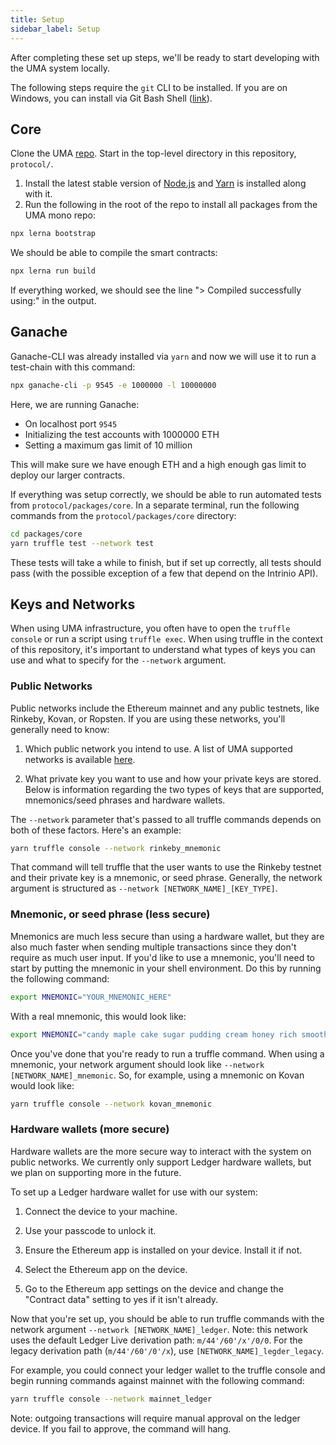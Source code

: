 ```yaml
---
title: Setup
sidebar_label: Setup
---
```


After completing these set up steps, we'll be ready to start developing with the UMA system locally.

The following steps require the `git` CLI to be installed. If you are on Windows, you can install via Git Bash Shell ([link](https://gitforwindows.org/)).

## Core

Clone the UMA [repo](https://github.com/UMAprotocol/protocol). Start in the top-level directory in this repository, `protocol/`.

1. Install the latest stable version of [Node.js](https://nodejs.org/) and [Yarn](https://classic.yarnpkg.com/) is installed along with it.
2. Run the following in the root of the repo to install all packages from the UMA mono repo:
```bash
npx lerna bootstrap
```


We should be able to compile the smart contracts:

```bash
npx lerna run build
```

If everything worked, we should see the line "> Compiled successfully using:" in the output.

## Ganache

Ganache-CLI was already installed via `yarn` and now we will use it to run a test-chain with this command:

```bash
npx ganache-cli -p 9545 -e 1000000 -l 10000000
```

Here, we are running Ganache:

- On localhost port `9545`
- Initializing the test accounts with 1000000 ETH
- Setting a maximum gas limit of 10 million

This will make sure we have enough ETH and a high enough gas limit to deploy our larger contracts.

If everything was setup correctly, we should be able to run automated tests from `protocol/packages/core`. In a separate terminal, run the following commands from the `protocol/packages/core` directory:

```bash
cd packages/core
yarn truffle test --network test
```

These tests will take a while to finish, but if set up correctly, all tests should pass (with the possible exception of a few that depend on the Intrinio API).

## Keys and Networks

When using UMA infrastructure, you often have to open the `truffle console` or run a script using `truffle exec`. When
using truffle in the context of this repository, it's important to understand what types of keys you can use and what
to specify for the `--network` argument.

### Public Networks

Public networks include the Ethereum mainnet and any public testnets, like Rinkeby, Kovan, or Ropsten. If you are using
these networks, you'll generally need to know:

1. Which public network you intend to use.
   A list of UMA supported networks is available [here](https://github.com/UMAprotocol/protocol/blob/master/packages/common/src/PublicNetworks.js).

2. What private key you want to use and how your private keys are stored.
   Below is information regarding the two types of keys that are supported, mnemonics/seed phrases and hardware wallets.

The `--network` parameter that's passed to all truffle commands depends on both of these factors. Here's an example:

```bash
yarn truffle console --network rinkeby_mnemonic
```

That command will tell truffle that the user wants to use the Rinkeby testnet and their private key is a mnemonic, or
seed phrase. Generally, the network argument is structured as `--network [NETWORK_NAME]_[KEY_TYPE]`.

### Mnemonic, or seed phrase (less secure)

Mnemonics are much less secure than using a hardware wallet, but they are also much faster when sending multiple
transactions since they don't require as much user input. If you'd like to use a mnemonic, you'll need to start by
putting the mnemonic in your shell environment. Do this by running the following command:

```bash
export MNEMONIC="YOUR_MNEMONIC_HERE"
```

With a real mnemonic, this would look like:

```bash
export MNEMONIC="candy maple cake sugar pudding cream honey rich smooth crumble sweet treat"
```

Once you've done that you're ready to run a truffle command. When using a mnemonic, your network argument should look
like `--network [NETWORK_NAME]_mnemonic`. So, for example, using a mnemonic on Kovan would look like:

```bash
yarn truffle console --network kovan_mnemonic
```

### Hardware wallets (more secure)

Hardware wallets are the more secure way to interact with the system on public networks. We currently only support
Ledger hardware wallets, but we plan on supporting more in the future.

To set up a Ledger hardware wallet for use with our system:

1. Connect the device to your machine.

2. Use your passcode to unlock it.

3. Ensure the Ethereum app is installed on your device. Install it if not.

4. Select the Ethereum app on the device.

5. Go to the Ethereum app settings on the device and change the "Contract data" setting to yes if it isn't already.

Now that you're set up, you should be able to run truffle commands with the network argument
`--network [NETWORK_NAME]_ledger`. Note: this network uses the default Ledger Live derivation path: `m/44'/60'/x'/0/0`.
For the legacy derivation path (`m/44'/60'/0'/x`), use `[NETWORK_NAME]_legder_legacy`.

For example, you could connect your ledger wallet to the truffle console and begin running commands against mainnet
with the following command:

```bash
yarn truffle console --network mainnet_ledger
```

Note: outgoing transactions will require manual approval on the ledger device. If you fail to approve, the command will
hang.
